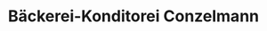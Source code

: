 ---
title: "Bäckerei-Konditorei Conzelmann"
url: /esslingen-am-neckar/baeckerei-konditorei-conzelmann/
shop: Bäckerei
---